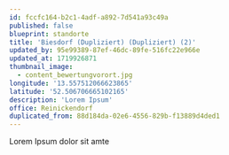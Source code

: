 ```yaml
---
id: fccfc164-b2c1-4adf-a892-7d541a93c49a
published: false
blueprint: standorte
title: 'Biesdorf (Dupliziert) (Dupliziert) (2)'
updated_by: 95e99389-87ef-46dc-89fe-516fc22e966e
updated_at: 1719926871
thumbnail_image:
  - content_bewertungvorort.jpg
longitude: '13.557512066623865'
latitude: '52.506706665102165'
description: 'Lorem Ipsum'
office: Reinickendorf
duplicated_from: 88d184da-02e6-4556-829b-f13889d4ded1
---
```

Lorem Ipsum dolor sit amte